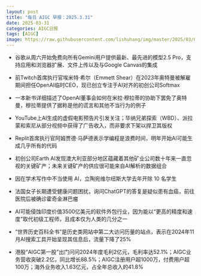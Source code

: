 ```yaml
---
layout: post
title: "每日 AIGC 早报：2025.3.31"
date: 2025-03-31
categories: AIGC日报
tags: [AIGC]
image: https://raw.githubusercontent.com/lishuhang/img/master/2025/03/0331-d.jpg
---
```


- 谷歌从周六开始免费向所有Gemini用户提供最新、最先进的模型2.5 Pro，支持应用和浏览器扩展、文件上传以及与Google Canvas的集成

- 前Twitch首席执行官埃米特·希尔（Emmett Shear）在2023年奥特曼被解雇期间担任OpenAI临时CEO，现已创立专注于AI对齐的初创公司Softmax

- 一本新书详细描述了OpenAI董事会如何在米拉·穆拉蒂的协助下罢免了奥特曼，穆拉蒂提供了据称是他的谎言和其他不当行为的例子

- YouTube上AI生成的虚假电影预告片引发关注；华纳兄弟探索（WBD）、派拉蒙和索尼从部分视频中获得了广告收入，而非要求下架以捍卫其版权

- Replit首席执行官阿姆贾德·马萨德表示学编程是浪费时间，明年开始AI可能生成几乎所有的代码

- 初创公司Earth AI发现澳大利亚部分地区蕴藏着其他矿业公司数十年来一直忽视的关键矿产；未来关键矿产的供应很可能来自AI解析的数据组合

- 因在学术写作中不当使用 AI，立陶宛维尔纽斯大学去年开除 10 名学生

- 法国女子长期遭受健康问题困扰，询问ChatGPT的答复是疑似患有血癌，前往医院后被确诊霍奇金淋巴瘤

- AI可能侵蚀印度价值3500亿美元的软件外包行业，因为能以“更高的精度和速度”取代初级工程师，且成本仅为人类的几分之一

- “世界历史百科全书”是历史类网站中第二大访问历量的站点，表示在2024年11月AI搜索工具开始呈现其信息后，流量下降了25%

- 港股“AIGC第一股”出门问问2024年度毛利2亿元，毛利率达52.1%；AIGC业务营收突破2.2亿，同比增长88.5%；AIGC注册用户超1000万，付费用户超100万；海外业务收入1.63亿元，占全年总收入的41.8%